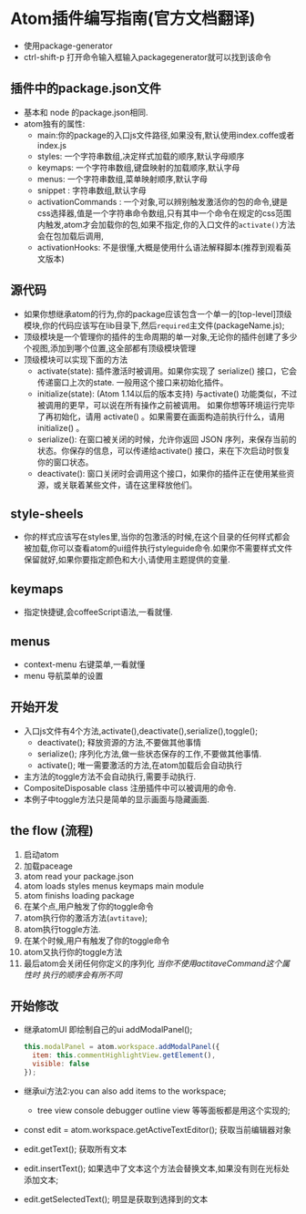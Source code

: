 # Atom插件编写指南(官方文档翻译)

- 使用package-generator
- ctrl-shift-p 打开命令输入框输入packagegenerator就可以找到该命令

## 插件中的package.json文件

- 基本和 node 的package.json相同.
- atom独有的属性:
  - main:你的package的入口js文件路径,如果没有,默认使用index.coffe或者index.js
  - styles: 一个字符串数组,决定样式加载的顺序,默认字母顺序
  - keymaps: 一个字符串数组,键盘映射的加载顺序,默认字母
  - menus: 一个字符串数组,菜单映射顺序,默认字母
  - snippet : 字符串数组,默认字母
  - activationCommands : 一个对象,可以辨别触发激活你的包的命令,键是css选择器,值是一个字符串命令数组,只有其中一个命令在规定的css范围内触发,atom才会加载你的包,如果不指定,你的入口文件的`activate()`方法会在包加载后调用,
  - activationHooks: 不是很懂,大概是使用什么语法解释脚本(推荐到观看英文版本)

## 源代码

- 如果你想继承atom的行为,你的package应该包含一个单一的[top-level]顶级模块,你的代码应该写在lib目录下,然后`required`主文件(packageName.js);
- 顶级模块是一个管理你的插件的生命周期的单一对象,无论你的插件创建了多少个视图,添加到哪个位置,这全部都有顶级模块管理
- 顶级模块可以实现下面的方法
  - activate(state): 插件激活时被调用。如果你实现了 serialize() 接口，它会传递窗口上次的state. 一般用这个接口来初始化插件。
  - initialize(state): (Atom 1.14以后的版本支持) 与activate() 功能类似，不过被调用的更早，可以说在所有操作之前被调用。 如果你想等环境运行完毕了再初始化，请用 activate() 。如果需要在画面构造前执行什么，请用initialize() 。
  - serialize(): 在窗口被关闭的时候，允许你返回 JSON 序列，来保存当前的状态。你保存的信息，可以传递给activate() 接口，来在下次启动时恢复你的窗口状态。
  - deactivate(): 窗口关闭时会调用这个接口，如果你的插件正在使用某些资源，或关联着某些文件，请在这里释放他们。

## style-sheels

- 你的样式应该写在styles里,当你的包激活的时候,在这个目录的任何样式都会被加载,你可以查看atom的ui组件执行styleguide命令.如果你不需要样式文件保留就好,如果你要指定颜色和大小,请使用主题提供的变量.

## keymaps

- 指定快捷键,会coffeeScript语法,一看就懂.

## menus

- context-menu 右键菜单,一看就懂
- menu 导航菜单的设置

## 开始开发

- 入口js文件有4个方法,activate(),deactivate(),serialize(),toggle();
  - deactivate(); 释放资源的方法,不要做其他事情
  - serialize(); 序列化方法,做一些状态保存的工作,不要做其他事情.
  - activate(); 唯一需要激活的方法,在atom加载后会自动执行
- 主方法的toggle方法不会自动执行,需要手动执行.
- CompositeDisposable class  注册插件中可以被调用的命令.
- 本例子中toggle方法只是简单的显示画面与隐藏画面.

## the flow (流程)

  1. 启动atom
  2. 加载paceage
  3. atom read your package.json
  4. atom loads styles menus keymaps main module
  5. atom finishs loading package
  6. 在某个点,用户触发了你的toggle命令
  7. atom执行你的激活方法(`avtitave`);
  8. atom执行toggle方法.
  9. 在某个时候,用户有触发了你的toggle命令
  10. atom又执行你的toggle方法
  11. 最后atom会关闭任何你定义的序列化
  *当你不使用actitaveCommand这个属性时 执行的顺序会有所不同*

## 开始修改

- 继承atomUI 即绘制自己的ui addModalPanel();

  ```js
  this.modalPanel = atom.workspace.addModalPanel({
    item: this.commentHighlightView.getElement(),
    visible: false
  });
  ```

- 继承ui方法2:you can also add items to the workspace;
  - tree view console debugger outline view 等等面板都是用这个实现的;
- const edit = atom.workspace.getActiveTextEditor(); 获取当前编辑器对象
- edit.getText(); 获取所有文本
- edit.insertText(); 如果选中了文本这个方法会替换文本,如果没有则在光标处添加文本;
- edit.getSelectedText(); 明显是获取到选择到的文本
